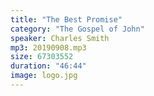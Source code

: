 ```yaml
---
title: "The Best Promise"
category: "The Gospel of John"
speaker: Charles Smith
mp3: 20190908.mp3
size: 67303552
duration: "46:44"
image: logo.jpg
---
```


